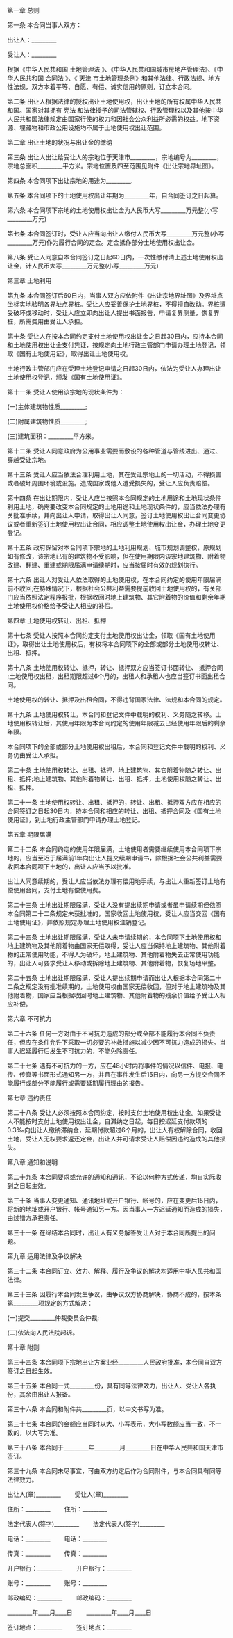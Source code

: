 
 


第一章 总则


第一条 本合同当事人双方：


出让人：_________


受让人：_________


根据《中华人民共和国
土地管理法
》、《中华人民共和国城市房地产管理法》、《中华人民共和国
合同法
》、《
天津
市土地管理条例》和其他法律、行政法规、地方性法规，双方本着平等、自愿、有偿、诚实信用的原则，订立本合同。


第二条 出让人根据法律的授权出让土地使用权，出让土地的所有权属中华人民共和国。国家对其拥有
宪法
和法律授予的司法管辖权、行政管理权以及其他按中华人民共和国法律规定由国家行使的权力和因社会公众利益所必需的权益。地下资源、埋藏物和市政公用设施均不属于土地使用权出让范围。


第二章 出让土地的状况与出让金的缴纳


第三条 出让人出让给受让人的宗地位于天津市_________，宗地编号为_________，宗地总面积_________平方米。宗地位置及四至范围见附件《出让宗地界址图》。


第四条 本合同项下出让宗地的用途为_________.


第五条 本合同项下的土地使用权出让年期为_________年，自合同签订之日起算。


第六条 本合同项下宗地的土地使用权出让金为人民币大写_________万元整(小写_________万元)


第七条 本合同签订时，受让人应当向出让人缴付人民币大写_________万元整(小写_________万元)作为履行合同的定金。定金抵作部分土地使用权出让金。


第八条 受让人同意自本合同签订之日起60日内，一次性缴付清上述土地使用权出让金，计人民币大写_________万元整(小写_________万元)


第三章 土地利用


第九条 本合同签订后60日内，当事人双方应依附件《出让宗地界址图》及界址点坐标实地验明各界址点界桩。受让人应妥善保护土地界桩，不得擅自改动。界桩遭受破坏或移动时，受让人应立即向出让人提出书面报告，申请复界测量，恢复界桩，所需费用由受让人承担。


第十条 受让人在按本合同约定支付土地使用权出让金之日起30日内，应持本合同和土地使用权出让金支付凭证，按规定向土地行政主管部门申请办理土地登记，领取《国有土地使用证》，取得出让土地使用权。


土地行政主管部门应在受理土地登记申请之日起30日内，依法为受让人办理出让土地使用权登记，颁发《国有土地使用证》。


第十一条 受让人使用该宗地的现状条件为：


(一)主体建筑物性质_________;


(二)附属建筑物性质_________;


(三)建筑面积：_________平方米。


第十二条 受让人同意政府为公用事业需要而敷设的各种管道与管线进出、通过、穿越受让宗地。


第十三条 受让人应当依法合理利用土地，其在受让宗地上的一切活动，不得损害或者破坏周围环境或设施。造成国家或他人遭受损失的，受让人应负责赔偿。


第十四条 在出让期限内，受让人应当按照本合同规定的土地用途和土地现状条件利用土地，确需要改变本合同规定的土地用途和土地现状条件的，应当依法办理有关批准手续，并向出让人申请，取得出让人同意，签订土地使用权出让合同变更协议或者重新签订土地使用权出让合同，相应调整土地使用权出让金，办理土地变更登记。


第十五条 政府保留对本合同项下宗地的土地利用规划、城市规划调整权，原规划如有修改，该宗地已有的建筑物不受影响，但在使用期限内该宗地建筑物、附着物改建、翻建、重建或期限届满申请续期时，应当按届时有效的规划执行。


第十六条 出让人对受让人依法取得的土地使用权，在本合同约定的使用年限届满前不收回;在特殊情况下，根据社会公共利益需要提前收回土地使用权的，有关部门应当依照法定程序报批，根据收回时地上建筑物、其它附着物的价值和剩余年期土地使用权价格给予受让人相应的补偿。


第四章 土地使用权转让、出租、抵押


第十七条 受让人按照本合同约定支付土地使用权出让金，领取《国有土地使用证》，取得出让土地使用权后，有权将本合同项下的全部或部分土地使用权转让、出租、抵押。


第十八条 土地使用权转让、抵押，转让、抵押双方应当签订书面转让、
抵押合同
;土地使用权出租，出租期限超过6个月的，出租人和承租人也应当签订书面出租合同。


土地使用权的转让、抵押及出租合同，不得违背国家法律、法规和本合同的规定。


第十九条 土地使用权转让，本合同和登记文件中载明的权利、义务随之转移。土地使用权转让后，其使用年限为本合同约定的使用年限减去已经使用年限后的剩余年限。


本合同项下的全部或部分土地使用权出租后，本合同和登记文件中载明的权利、义务仍由受让人承担。


第二十条 土地使用权转让、出租、抵押，地上建筑物、其它附着物随之转让、出租、抵押;地上建筑物、其他附着物转让、出租、抵押，土地使用权随之转让、出租、抵押。


第二十一条 土地使用权转让、出租、抵押的，转让、出租、抵押双方应在相应的合同签订之日起30日内，持本合同和相应的转让、出租、抵押合同及《国有土地使用证》，到土地行政主管部门申请办理土地登记。


第五章 期限届满


第二十二条 本合同约定的使用年限届满，土地使用者需要继续使用本合同项下宗地的，应当至迟于届满前1年向出让人提交续期申请书，除根据社会公共利益需要收回本合同项下土地的，出让人应当予以批准。


出让人同意续期的，受让人应当依法办理有偿用地手续，与出让人重新签订土地有偿使用合同，支付土地有偿使用费。


第二十三条 土地出让期限届满，受让人没有提出续期申请或者虽申请续期但依照本合同第二十二条规定未获批准的，国家收回土地使用权，受让人应当交回《国有土地使用证》，并依照规定办理土地使用权注销登记。


第二十四条 土地出让期限届满，受让人未申请续期的，本合同项下土地使用权和地上建筑物及其他附着物由国家无偿取得，受让人应当保持地上建筑物、其他附着物的正常使用功能，不得人为破坏，地上建筑物、其他附着物失去正常使用功能的，出让人可要求受让人移动或拆除地上建筑物、其他附着物，恢复场地平整。


第二十五条 土地出让期限届满，受让人提出续期申请而出让人根据本合同第二十二条之规定没有批准续期的，土地使用权由国家无偿收回，但对于地上建筑物及其他附着物，国家应当根据收回时地上建筑物、其他附着物的残余价值给予受让人相应补偿。


第六章 不可抗力


第二十六条 任何一方对由于不可抗力造成的部分或全部不能履行本合同不负责任，但应在条件允许下采取一切必要的补救措施以减少因不可抗力造成的损失。当事人迟延履行后发生不可抗力的，不能免除责任。


第二十七条 遇有不可抗力的一方，应在48小时内将事件的情况以信件、电报、电传、传真等书面形式通知另一方，并且在事件发生后15日内，向另一方提交合同不能履行或部分不能履行或需要延期履行理由的报告。


第七章 违约责任


第二十八条 受让人必须按照本合同约定，按时支付土地使用权出让金。如果受让人不能按时支付土地使用权出让金，自滞纳之日起，每日按迟延支付款项的 0.3‰向出让人缴纳滞纳金，延期付款超过6个月的，出让人有权解除合同，收回土地，受让人无权要求返还定金，出让人并可请求受让人赔偿因违约造成的其他损失。


第八章 通知和说明


第二十九条 本合同要求或允许的通知和通讯，不论以何种方式传递，均自实际收到之日起生效。


第三十条 当事人变更通知、通讯地址或开户银行、帐号的，应在变更后15日内，将新的地址或开户银行、帐号通知另一方。因当事人一方迟延通知而造成的损失，由过错方承担责任。


第三十一条 在缔结本合同时，出让人有义务解答受让人对于本合同所提出的问题。


第九章 适用法律及争议解决


第三十二条 本合同订立、效力、解释、履行及争议的解决均适用中华人民共和国法律。


第三十三条 因履行本合同发生争议，由争议双方协商解决，协商不成的，按本条第_________项规定的方式解决：


(一)提交_________仲裁委员会仲裁;


(二)依法向人民法院起诉。


第十章 附则


第三十四条 本合同项下宗地出让方案业经_________人民政府批准，本合同自双方签订之日起生效。


第三十五条 本合同一式_________份，具有同等法律效力，出让人、受让人各执份，其余由出让人报备。


第三十六条 本合同和附件共_________页，以中文书写为准。


第三十七条 本合同的金额应当同时以大、小写表示，大小写数额应当一致，不一致的，以大写为准。


第三十八条 本合同于_________年_________月_________日在中华人民共和国天津市签订。


第三十九条 本合同未尽事宜，可由双方约定后作为合同附件，与本合同具有同等法律效力。


出让人(章)_________ 　　受让人(章)_________


住所：_________ 　　住所：_________


法定代表人(签字)_________ 　　法定代表人(签字)_________


电话：_________ 　　电话：_________


传真：_________ 　　传真：_________


开户银行：_________ 　　开户银行：_________


账号：_________ 　　账号：_________


邮政编码：_________　　 邮政编码：_________


_________年____月____日 　　_________年____月____日


签订地点：_________ 　　签订地点：_________
 


 

 
 
 
 
 
  


  
 

  


  


  
 
 
 
 

